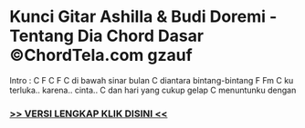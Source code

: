 
 # Kunci Gitar Ashilla & Budi Doremi - Tentang Dia Chord Dasar ©ChordTela.com gzauf


Intro : C F C F C di bawah sinar bulan C diantara bintang-bintang F Fm C ku terluka.. karena.. cinta.. C dan hari yang cukup gelap C menuntunku dengan

###  <a href="https://shortlighzx.web.app?sq=Kunci Gitar Ashilla & Budi Doremi - Tentang Dia Chord Dasar ©ChordTela.com"> >> VERSI LENGKAP KLIK DISINI << </a>
